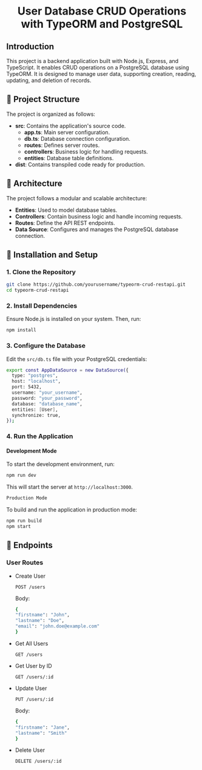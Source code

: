<h1 align="center">User Database CRUD Operations with TypeORM and PostgreSQL</h1>

## Introduction

This project is a backend application built with Node.js, Express, and TypeScript. It enables CRUD operations on a PostgreSQL database using TypeORM. It is designed to manage user data, supporting creation, reading, updating, and deletion of records.

## 🔬 Project Structure

The project is organized as follows:

- **src**: Contains the application's source code.
  - **app.ts**: Main server configuration.
  - **db.ts**: Database connection configuration.
  - **routes**: Defines server routes.
  - **controllers**: Business logic for handling requests.
  - **entities**: Database table definitions.
- **dist**: Contains transpiled code ready for production.

## 📐 Architecture

The project follows a modular and scalable architecture:

- **Entities**: Used to model database tables.
- **Controllers**: Contain business logic and handle incoming requests.
- **Routes**: Define the API REST endpoints.
- **Data Source**: Configures and manages the PostgreSQL database connection.

## 🔨 Installation and Setup

### 1. Clone the Repository

```bash
git clone https://github.com/yourusername/typeorm-crud-restapi.git
cd typeorm-crud-restapi
```

### 2. Install Dependencies

Ensure Node.js is installed on your system. Then, run:

```bash
npm install
```

### 3. Configure the Database

Edit the `src/db.ts` file with your PostgreSQL credentials:

```bash
export const AppDataSource = new DataSource({
  type: "postgres",
  host: "localhost",
  port: 5432,
  username: "your_username",
  password: "your_password",
  database: "database_name",
  entities: [User],
  synchronize: true,
});
```

### 4. Run the Application

#### Development Mode

To start the development environment, run:

```bash
npm run dev
```

This will start the server at `http://localhost:3000`.

```bash
Production Mode
```

To build and run the application in production mode:

```bash
npm run build
npm start
```

## 📮 Endpoints

### User Routes

- Create User

  `POST /users`

  Body:

  ```bash
  {
  "firstname": "John",
  "lastname": "Doe",
  "email": "john.doe@example.com"
  }
  ```

- Get All Users

  `GET /users`

- Get User by ID

  `GET /users/:id`

- Update User

  `PUT /users/:id`

  Body:

  ```bash
  {
  "firstname": "Jane",
  "lastname": "Smith"
  }
  ```

- Delete User

  `DELETE /users/:id`
